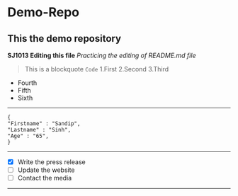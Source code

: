 # Demo-Repo
## This the demo repository
**SJ1013 Editing this file**
*Practicing the editing of README.md file*
>This is a blockquote
`Code`
1.First
2.Second
3.Third
- Fourth
- Fifth
- Sixth
----------------
```
{
"Firstname" : "Sandip",
"Lastname" : "Sinh",
"Age" : "65",
}
```
----------------
[^1]: This is the footnote.
~~The world is flat.~~
- [x] Write the press release
- [ ] Update the website
- [ ] Contact the media
----------------

